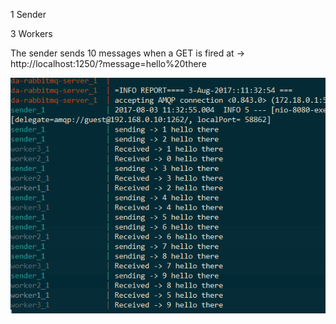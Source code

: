 1 Sender

3 Workers

The sender sends 10 messages when a GET is fired at -> http://localhost:1250/?message=hello%20there

![alt text](https://github.com/brobert83/rabbitmq-learn/blob/master/github-content/output.png?raw=true)